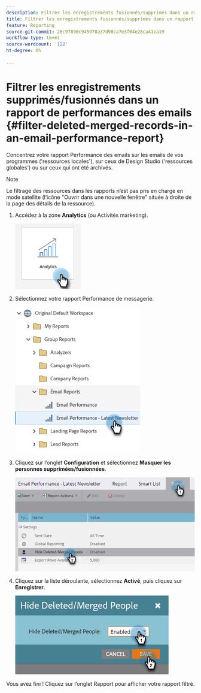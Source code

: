 ```yaml
---
description: Filtrer les enregistrements fusionnés/supprimés dans un rapport par e-mail - Documents Marketo - Documentation du produit
title: Filtrer les enregistrements fusionnés/supprimés dans un rapport par courrier électronique
feature: Reporting
source-git-commit: 26c97890c945978a37d98ca7e3f04e28ca41ea19
workflow-type: tm+mt
source-wordcount: '122'
ht-degree: 0%

---
```


# Filtrer les enregistrements supprimés/fusionnés dans un rapport de performances des emails {#filter-deleted-merged-records-in-an-email-performance-report}

Concentrez votre rapport Performance des emails sur les emails de vos programmes (&#39;ressources locales&#39;), sur ceux de Design Studio (&#39;ressources globales&#39;) ou sur ceux qui ont été archivés.

>[!NOTE]
>
>Le filtrage des ressources dans les rapports n’est pas pris en charge en mode satellite (l’icône &quot;Ouvrir dans une nouvelle fenêtre&quot; située à droite de la page des détails de la ressource).

1. Accédez à la zone **Analytics** (ou Activités marketing).

   ![](assets/filter-deleted-merged-records-in-an-email-performance-report-1.png)

1. Sélectionnez votre rapport Performance de messagerie.

   ![](assets/filter-deleted-merged-records-in-an-email-performance-report-2.png)

1. Cliquez sur l’onglet **Configuration** et sélectionnez **Masquer les personnes supprimées/fusionnées**.

   ![](assets/filter-deleted-merged-records-in-an-email-performance-report-3.png)

1. Cliquez sur la liste déroulante, sélectionnez **Activé**, puis cliquez sur **Enregistrer**.

   ![](assets/filter-deleted-merged-records-in-an-email-performance-report-4.png)

Vous avez fini ! Cliquez sur l’onglet Rapport pour afficher votre rapport filtré.
